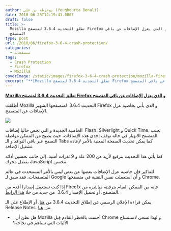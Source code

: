 ```yaml
---
author: يوغرطة بن علي (Youghourta Benali)
date: 2010-06-23T12:19:41.000Z
draft: false
title: >-
  Mozilla تطلق التحديث 3.6.4 لمتصفح Firefox و الذي يعزل الإضافات عن باقي
  المتصفح  
type: post
url: /2010/06/firefox-3-6-4-crash-protection/
categories:
  - متصفحات
tags:
  - Crash Protection
  - Firefox
  - Mozilla
coverImage: /static/images/firefox-3-6-4-crash-protection/mozilla-firefox.jpg
excerpt: "**[Mozilla تطلق التحديث 3.6.4 لمتصفح Firefox و الذي يعزل الإضافات عن باقي المتصفح](https://www.it-scoop.com/2010/06/firefox-3-6-4-crash-protection)**\n\nأطلقت Mozilla التحديث 3.6.4 \_لمتصفحها الشهير Firefox و الذي يأتي بخاصية عزل الإضافات عن المتصفح.\n\n\n\nالخاصية الجديدة و التي تخص حاليا إضافات \_Flash، Silverlight و Quick Time، تجنب المتصفح"
---
```

**[Mozilla تطلق التحديث 3.6.4 لمتصفح Firefox و الذي يعزل الإضافات عن باقي المتصفح](https://www.it-scoop.com/2010/06/firefox-3-6-4-crash-protection)**

أطلقت Mozilla التحديث 3.6.4  لمتصفحها الشهير Firefox و الذي يأتي بخاصية عزل الإضافات عن المتصفح.

![](/static/images/firefox-3-6-4-crash-protection/mozilla-firefox.jpg)

الخاصية الجديدة و التي تخص حاليا إضافات  Flash، Silverlight و Quick Time، تجنب المتصفح الانهيار في حالة توقف إحدى هذه الإضافات، حيث يصبح من الممكن مواصلة التصفح عبر باقي النوافذ و الـ Tabs كما يمكن تحديث الصفحة المعنية بالأمر لإعادة تشغيل الإضافة.

كما يأتي هذا التحديث بترقيع لأزيد من 200 علة و 9 ثغرات أمنية، إلى جانب تحسين أدائه بفضل محرك JavaScript محسن.

للتذكير فإن خاصية عزل الإضافات بعضها عن بعض ليس بالأمر المستحدث في عالم المتصفحات، فقد سبق لـ Google و أن استعملت نفس التقنية في متصفحها Chrome.

إذا كنت تستعمل إصدارا أقدم من Fireofx فإنه من الممكن القيام بترقيته مباشرة من المتصفح، أو تحميل الإصدار 3.6.4  من جديد من خلا [هذا الرابط](http://www.mozilla.com/en-US/).

يمكن قراءة الإعلان الرسمي عن إطلاق التحديث 3.6.4 من [هنا](http://www.mozilla-europe.org/fr/firefox/3.6.4/releasenotes/)، أو الإطلاع على الـ Release Notes  من [هنا](http://www.mozilla-europe.org/fr/firefox/3.6.4/releasenotes/).

-     هل تظن أن Mozilla أحست بالخطر القادم قِبل Chrome و لهذا تسعى لاستنساخ الآليات التي تساهم في نجاحه؟
